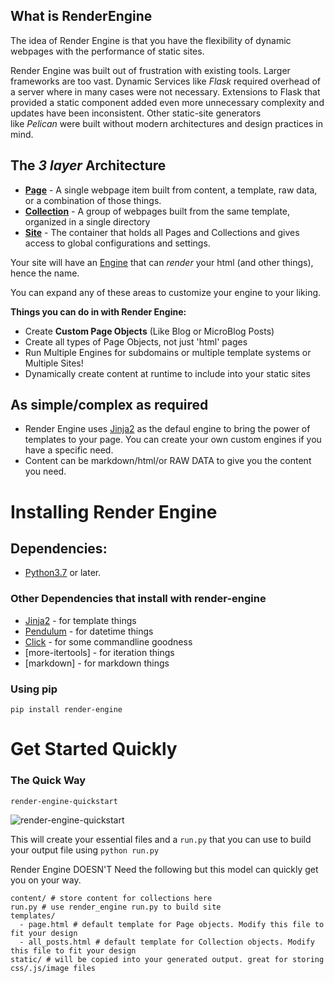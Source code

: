 ## What is RenderEngine

The idea of Render Engine is that you have the flexibility of dynamic webpages with the performance of static sites.

Render Engine was built out of frustration with existing tools.
Larger frameworks are too vast.
Dynamic Services like _Flask_ required overhead of a server where in many cases were not necessary.
Extensions to Flask that provided a static component added even more unnecessary complexity and updates have been inconsistent.
Other static-site generators like _Pelican_ were built without modern architectures and design practices in mind.

## The _3 layer_ Architecture 

* **[Page](render_engine/page.html)** - A single webpage item built from content, a template, raw data, or a combination of those things.
* **[Collection](render_engine/collection.html)** - A group of webpages built from the same template, organized in a single directory
* **[Site](render_engine/site.html)** - The container that holds all Pages and Collections and gives access to global configurations and settings.

Your site will have an [Engine](render_engine/engine.html) that can _render_ your html (and other things), hence the name.

You can expand any of these areas to customize your engine to your liking.

**Things you can do in with Render Engine:**

- Create **Custom Page Objects** (Like Blog or MicroBlog Posts)
- Create all types of Page Objects, not just 'html' pages
- Run Multiple Engines for subdomains or multiple template systems or Multiple Sites!
- Dynamically create content at runtime to include into your static sites

## As simple/complex as required

- Render Engine uses [Jinja2] as the defaul engine to bring the power of templates to your page. You can create your own custom engines if you have a specific need.
- Content can be markdown/html/or RAW DATA to give you the content you need.

# Installing Render Engine

## Dependencies:
- [Python3.7](https://python.org) or later.

### Other Dependencies that install with render-engine
- [Jinja2] - for template things
- [Pendulum] - for datetime things
- [Click] - for some commandline goodness
- [more-itertools] - for iteration things
- [markdown] - for markdown things

### Using pip
`pip install render-engine`


# Get Started Quickly

### The Quick Way

`render-engine-quickstart`

![render-engine-quickstart](https://s3-us-west-2.amazonaws.com/kjaymiller/images/Render%20Engine%20Quickstart.gif)

This will create your essential files and a `run.py` that you can use to build
your output file using `python run.py`

Render Engine DOESN'T Need the following but this model can quickly get you on your way.

```
content/ # store content for collections here
run.py # use render_engine run.py to build site
templates/
  - page.html # default template for Page objects. Modify this file to fit your design
  - all_posts.html # default template for Collection objects. Modify this file to fit your design
static/ # will be copied into your generated output. great for storing css/.js/image files
```

[Jinja2]: https://jinja.palletsprojects.com/en/latest
[Pendulum]: https://pendulum.eustace.io
[Click]: https://click.palletsprojects.com/en/latest



